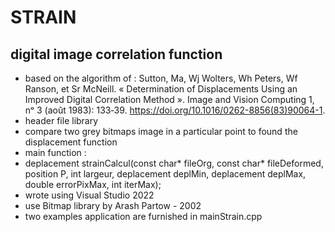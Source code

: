 # STRAIN
digital image correlation function
--------------
* based on the algorithm of :
Sutton, Ma, Wj Wolters, Wh Peters, Wf Ranson, et Sr McNeill. 
« Determination of Displacements Using an Improved Digital Correlation Method ». 
Image and Vision Computing 1, nᵒ 3 (août 1983): 133‑39. https://doi.org/10.1016/0262-8856(83)90064-1.
* header file library 
* compare two grey bitmaps image in a particular point to found the displacement function
* main function :
* deplacement strainCalcul(const char* fileOrg, const char* fileDeformed, position P, int largeur, deplacement deplMin,
	deplacement deplMax, double errorPixMax, int iterMax);
* wrote using Visual Studio 2022
* use Bitmap library by Arash Partow - 2002 
* two examples application are furnished in mainStrain.cpp
